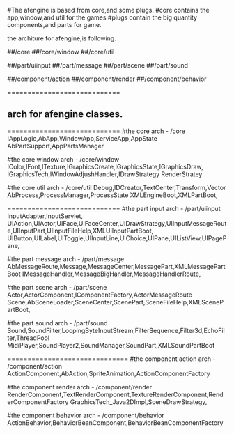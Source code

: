 #The afengine is based from core,and some plugs.
#core contains the app,window,and util for the games
#plugs contain the big quantity components,and parts for game.

the architure for afengine,is following.

##/core
##/core/window
##/core/util

##/part/uiinput
##/part/message
##/part/scene
##/part/sound

##/component/action
##/component/render
##/component/behavior

============================
## arch for afengine classes.
============================
#the core arch - /core
IAppLogic,AbApp,WindowApp,ServiceApp,AppState
AbPartSupport,AppPartsManager

#the core window arch - /core/window
IColor,IFont,ITexture,IGraphicsCreate,IGraphicsState,IGraphicsDraw,
IGraphicsTech,IWindowAdjushHandler,IDrawStrategy
RenderStratey

#the core util arch -  /core/util
Debug,IDCreator,TextCenter,Transform,Vector
AbProcess,ProcessManager,ProcessState
XMLEngineBoot,XMLPartBoot,

============================
#the part input arch - /part/uiinput
InputAdapter,InputServlet,
UIAction,UIActor,UIFace,UIFaceCenter,UIDrawStrategy,UIInputMessageRoute,UIInputPart,UIInputFileHelp,XMLUIInputPartBoot,
UIButton,UILabel,UIToggle,UIInputLine,UIChoice,UIPane,UIListView,UIPagePane,

#the part message arch - /part/message
AbMessageRoute,Message,MessageCenter,MessagePart,XMLMessagePartBoot
IMessageHandler,MessageBigHandler,MessageHandlerRoute,

#the part scene arch - /part/scene
Actor,ActorComponent,IComponentFactory,ActorMessageRoute
Scene,AbSceneLoader,SceneCenter,ScenePart,SceneFileHelp,XMLScenePartBoot,

#the part sound arch - /part/sound
Sound,SoundFilter,LoopingByteInputStream,FilterSequence,Filter3d,EchoFilter,ThreadPool
MidiPlayer,SoundPlayer2,SoundManager,SoundPart,XMLSoundPartBoot

==============================
#the component action arch - /component/action
ActionComponent,AbAction,SpriteAnimation,ActionComponentFactory

#the component render arch - /component/render
RenderComponent,TextRenderComponent,TextureRenderComponent,RenderComponentFactory
GraphicsTech_Java2DImpl,SceneDrawStrategy,

#the component behavior arch - /component/behavior
ActionBehavior,BehaviorBeanComponent,BehaviorBeanComponentFactory